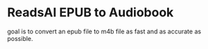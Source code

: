# ReadsAI EPUB to Audiobook

goal is to convert an epub file to m4b file as fast and as accurate as possible.